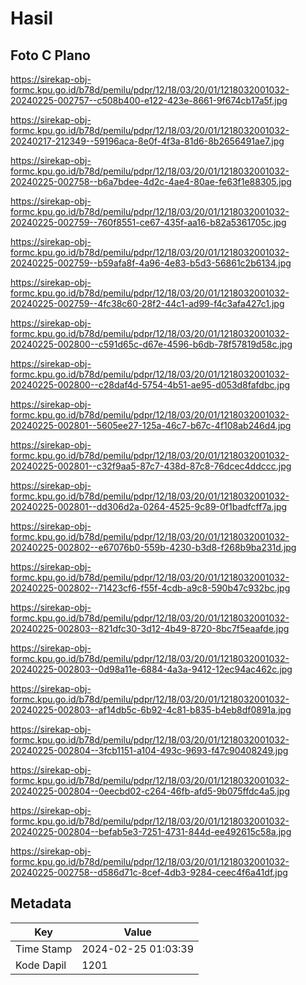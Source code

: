 # Hasil

## Foto C Plano

https://sirekap-obj-formc.kpu.go.id/b78d/pemilu/pdpr/12/18/03/20/01/1218032001032-20240225-002757--c508b400-e122-423e-8661-9f674cb17a5f.jpg

https://sirekap-obj-formc.kpu.go.id/b78d/pemilu/pdpr/12/18/03/20/01/1218032001032-20240217-212349--59196aca-8e0f-4f3a-81d6-8b2656491ae7.jpg

https://sirekap-obj-formc.kpu.go.id/b78d/pemilu/pdpr/12/18/03/20/01/1218032001032-20240225-002758--b6a7bdee-4d2c-4ae4-80ae-fe63f1e88305.jpg

https://sirekap-obj-formc.kpu.go.id/b78d/pemilu/pdpr/12/18/03/20/01/1218032001032-20240225-002759--760f8551-ce67-435f-aa16-b82a5361705c.jpg

https://sirekap-obj-formc.kpu.go.id/b78d/pemilu/pdpr/12/18/03/20/01/1218032001032-20240225-002759--b59afa8f-4a96-4e83-b5d3-56861c2b6134.jpg

https://sirekap-obj-formc.kpu.go.id/b78d/pemilu/pdpr/12/18/03/20/01/1218032001032-20240225-002759--4fc38c60-28f2-44c1-ad99-f4c3afa427c1.jpg

https://sirekap-obj-formc.kpu.go.id/b78d/pemilu/pdpr/12/18/03/20/01/1218032001032-20240225-002800--c591d65c-d67e-4596-b6db-78f57819d58c.jpg

https://sirekap-obj-formc.kpu.go.id/b78d/pemilu/pdpr/12/18/03/20/01/1218032001032-20240225-002800--c28daf4d-5754-4b51-ae95-d053d8fafdbc.jpg

https://sirekap-obj-formc.kpu.go.id/b78d/pemilu/pdpr/12/18/03/20/01/1218032001032-20240225-002801--5605ee27-125a-46c7-b67c-4f108ab246d4.jpg

https://sirekap-obj-formc.kpu.go.id/b78d/pemilu/pdpr/12/18/03/20/01/1218032001032-20240225-002801--c32f9aa5-87c7-438d-87c8-76dcec4ddccc.jpg

https://sirekap-obj-formc.kpu.go.id/b78d/pemilu/pdpr/12/18/03/20/01/1218032001032-20240225-002801--dd306d2a-0264-4525-9c89-0f1badfcff7a.jpg

https://sirekap-obj-formc.kpu.go.id/b78d/pemilu/pdpr/12/18/03/20/01/1218032001032-20240225-002802--e67076b0-559b-4230-b3d8-f268b9ba231d.jpg

https://sirekap-obj-formc.kpu.go.id/b78d/pemilu/pdpr/12/18/03/20/01/1218032001032-20240225-002802--71423cf6-f55f-4cdb-a9c8-590b47c932bc.jpg

https://sirekap-obj-formc.kpu.go.id/b78d/pemilu/pdpr/12/18/03/20/01/1218032001032-20240225-002803--821dfc30-3d12-4b49-8720-8bc7f5eaafde.jpg

https://sirekap-obj-formc.kpu.go.id/b78d/pemilu/pdpr/12/18/03/20/01/1218032001032-20240225-002803--0d98a11e-6884-4a3a-9412-12ec94ac462c.jpg

https://sirekap-obj-formc.kpu.go.id/b78d/pemilu/pdpr/12/18/03/20/01/1218032001032-20240225-002803--af14db5c-6b92-4c81-b835-b4eb8df0891a.jpg

https://sirekap-obj-formc.kpu.go.id/b78d/pemilu/pdpr/12/18/03/20/01/1218032001032-20240225-002804--3fcb1151-a104-493c-9693-f47c90408249.jpg

https://sirekap-obj-formc.kpu.go.id/b78d/pemilu/pdpr/12/18/03/20/01/1218032001032-20240225-002804--0eecbd02-c264-46fb-afd5-9b075ffdc4a5.jpg

https://sirekap-obj-formc.kpu.go.id/b78d/pemilu/pdpr/12/18/03/20/01/1218032001032-20240225-002804--befab5e3-7251-4731-844d-ee492615c58a.jpg

https://sirekap-obj-formc.kpu.go.id/b78d/pemilu/pdpr/12/18/03/20/01/1218032001032-20240225-002758--d586d71c-8cef-4db3-9284-ceec4f6a41df.jpg


## Metadata

| Key        | Value               |
| ---------- | ------------------- |
| Time Stamp | 2024-02-25 01:03:39 |
| Kode Dapil | 1201                |



